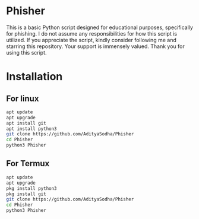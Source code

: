 # Phisher
This is a basic Python script designed for educational purposes, specifically for phishing.
I do not assume any responsibilities for how this script is utilized.
If you appreciate the script, kindly consider following me and starring this repository.
Your support is immensely valued. Thank you for using this script.
# Installation 
## For linux
```bash
apt update
apt upgrade
apt install git
apt install python3
git clone https://github.com/AdityaSodha/Phisher
cd Phisher
python3 Phisher
```
## For Termux
```bash
apt update
apt upgrade
pkg install python3
pkg install git
git clone https://github.com/AdityaSodha/Phisher
cd Phisher
python3 Phisher
```
